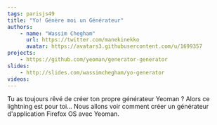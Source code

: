 ```yaml
---
tags: parisjs49
title: "Yo! Génère moi un Générateur"
authors:
    - name: "Wassim Chegham"
      url: https://twitter.com/manekinekko
      avatar: https://avatars3.githubusercontent.com/u/1699357
projects:
    - https://github.com/yeoman/generator-generator
slides:
    - http://slides.com/wassimchegham/yo-generator
videos:
---
```

Tu as toujours rêvé de créer ton propre générateur Yeoman ? Alors ce lightning est pour toi... Nous allons voir comment créer un générateur d'application Firefox OS avec Yeoman.
